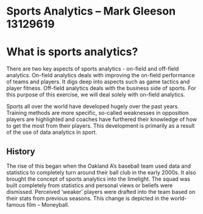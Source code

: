 # **Sports Analytics – Mark Gleeson 13129619**

# **What is sports analytics?**

There are two key aspects of sports analytics - on-field and off-field analytics. On-field analytics deals with improving the on-field performance of teams and players. It digs deep into aspects such as game tactics and player fitness. Off-field analytics deals with the business side of sports. For this purpose of this exercise, we will deal solely with on-field analytics. 



Sports all over the world have developed hugely over the past years. Training methods are more specific, so-called weaknesses in opposition players are highlighted and coaches have furthered their knowledge of how to get the most from their players. This development is primarily as a result of the use of data analytics in sport. 

## **History**

The rise of this began when the Oakland A’s baseball team used data and statistics to completely turn around their ball club in the early 2000s. It also brought the concept of sports analytics into the limelight. The squad was built completely from statistics and personal views or beliefs were dismissed. Perceived ‘weaker’ players were drafted into the team based on their stats from previous seasons. This change is depicted in the world-famous film – Moneyball.
